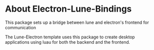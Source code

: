 # About Electron-Lune-Bindings
This package sets up a bridge between lune and electron's frontend for communication

The Lune-Electron template uses this package to create desktop applications using luau for both the backend and the frontend.
